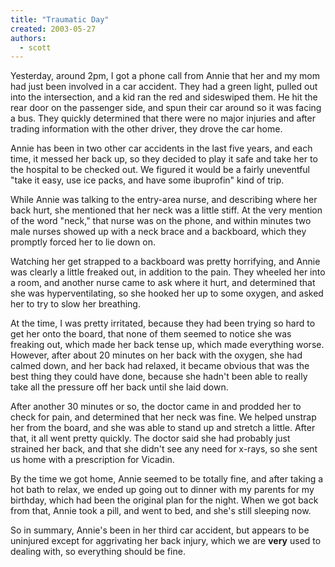 ```yaml
---
title: "Traumatic Day"
created: 2003-05-27
authors: 
  - scott
---
```


Yesterday, around 2pm, I got a phone call from Annie that her and my mom had just been involved in a car accident. They had a green light, pulled out into the intersection, and a kid ran the red and sideswiped them. He hit the rear door on the passenger side, and spun their car around so it was facing a bus. They quickly determined that there were no major injuries and after trading information with the other driver, they drove the car home.  
  
Annie has been in two other car accidents in the last five years, and each time, it messed her back up, so they decided to play it safe and take her to the hospital to be checked out. We figured it would be a fairly uneventful "take it easy, use ice packs, and have some ibuprofin" kind of trip.  
  
While Annie was talking to the entry-area nurse, and describing where her back hurt, she mentioned that her neck was a little stiff. At the very mention of the word "neck," that nurse was on the phone, and within minutes two male nurses showed up with a neck brace and a backboard, which they promptly forced her to lie down on.  
  
Watching her get strapped to a backboard was pretty horrifying, and Annie was clearly a little freaked out, in addition to the pain. They wheeled her into a room, and another nurse came to ask where it hurt, and determined that she was hyperventilating, so she hooked her up to some oxygen, and asked her to try to slow her breathing.  
  
At the time, I was pretty irritated, because they had been trying so hard to get her onto the board, that none of them seemed to notice she was freaking out, which made her back tense up, which made everything worse. However, after about 20 minutes on her back with the oxygen, she had calmed down, and her back had relaxed, it became obvious that was the best thing they could have done, because she hadn't been able to really take all the pressure off her back until she laid down.  
  
After another 30 minutes or so, the doctor came in and prodded her to check for pain, and determined that her neck was fine. We helped unstrap her from the board, and she was able to stand up and stretch a little. After that, it all went pretty quickly. The doctor said she had probably just strained her back, and that she didn't see any need for x-rays, so she sent us home with a prescription for Vicadin.  
  
By the time we got home, Annie seemed to be totally fine, and after taking a hot bath to relax, we ended up going out to dinner with my parents for my birthday, which had been the original plan for the night. When we got back from that, Annie took a pill, and went to bed, and she's still sleeping now.  
  
So in summary, Annie's been in her third car accident, but appears to be uninjured except for aggrivating her back injury, which we are **very** used to dealing with, so everything should be fine.
